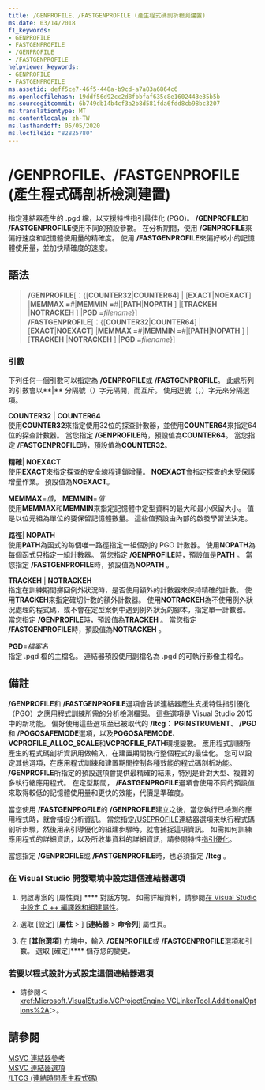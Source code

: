 ```yaml
---
title: /GENPROFILE、/FASTGENPROFILE (產生程式碼剖析檢測建置)
ms.date: 03/14/2018
f1_keywords:
- GENPROFILE
- FASTGENPROFILE
- /GENPROFILE
- /FASTGENPROFILE
helpviewer_keywords:
- GENPROFILE
- FASTGENPROFILE
ms.assetid: deff5ce7-46f5-448a-b9cd-a7a83a6864c6
ms.openlocfilehash: 19ddf56d92cc2d8fbbfaf635c8e1602443e35b5b
ms.sourcegitcommit: 6b749db14b4cf3a2b8d581fda6fdd8cb98bc3207
ms.translationtype: MT
ms.contentlocale: zh-TW
ms.lasthandoff: 05/05/2020
ms.locfileid: "82825780"
---
```

# <a name="genprofile-fastgenprofile-generate-profiling-instrumented-build"></a>/GENPROFILE、/FASTGENPROFILE (產生程式碼剖析檢測建置)

指定連結器產生的 .pgd 檔，以支援特性指引最佳化 (PGO)。 **/GENPROFILE**和 **/FASTGENPROFILE**使用不同的預設參數。 在分析期間，使用 **/GENPROFILE**來偏好速度和記憶體使用量的精確度。 使用 **/FASTGENPROFILE**來偏好較小的記憶體使用量，並加快精確度的速度。

## <a name="syntax"></a>語法

> **/GENPROFILE**[**：**{[**COUNTER32**|**COUNTER64**] | [**EXACT**|**NOEXACT**] |**MEMMAX =**_#_|**MEMMIN =**_#_|[**PATH**|**NOPATH** ] |[**TRACKEH** |**NOTRACKEH** ] |**PGD =**_filename_}] \
> **/FASTGENPROFILE**[**：**{[**COUNTER32**|**COUNTER64**] | [**EXACT**|**NOEXACT**] |**MEMMAX =**_#_|**MEMMIN =**_#_|[**PATH**|**NOPATH** ] |[**TRACKEH** |**NOTRACKEH** ] |**PGD =**_filename_}]

### <a name="arguments"></a>引數

下列任何一個引數可以指定為 **/GENPROFILE**或 **/FASTGENPROFILE**。 此處所列的引數會以**|** 分隔號（）字元隔開，而互斥。 使用逗號（**，**）字元來分隔選項。

**COUNTER32** &#124; **COUNTER64**<br/>
使用**COUNTER32**來指定使用32位的探查計數器，並使用**COUNTER64**來指定64位的探查計數器。 當您指定 **/GENPROFILE**時，預設值為**COUNTER64**。 當您指定 **/FASTGENPROFILE**時，預設值為**COUNTER32**。

**精確**&#124; **NOEXACT**<br/>
使用**EXACT**來指定探查的安全線程連鎖增量。 **NOEXACT**會指定探查的未受保護增量作業。 預設值為**NOEXACT**。

**MEMMAX**=*值*， **MEMMIN**=*值*<br/>
使用**MEMMAX**和**MEMMIN**來指定記憶體中定型資料的最大和最小保留大小。 值是以位元組為單位的要保留記憶體數量。 這些值預設由內部的啟發學習法決定。

**路徑**&#124; **NOPATH** <br/>
使用**PATH**為函式的每個唯一路徑指定一組個別的 PGO 計數器。 使用**NOPATH**為每個函式只指定一組計數器。 當您指定 **/GENPROFILE**時，預設值是**PATH** 。 當您指定 **/FASTGENPROFILE**時，預設值為**NOPATH** 。

**TRACKEH** &#124; **NOTRACKEH** <br/>
指定在訓練期間擲回例外狀況時，是否使用額外的計數器來保持精確的計數。 使用**TRACKEH**來指定確切計數的額外計數器。 使用**NOTRACKEH**為不使用例外狀況處理的程式碼，或不會在定型案例中遇到例外狀況的腳本，指定單一計數器。  當您指定 **/GENPROFILE**時，預設值為**TRACKEH** 。 當您指定 **/FASTGENPROFILE**時，預設值為**NOTRACKEH** 。

**PGD**=*檔案名*<br/>
指定 .pgd 檔的主檔名。 連結器預設使用副檔名為 .pgd 的可執行影像主檔名。

## <a name="remarks"></a>備註

**/GENPROFILE**和 **/FASTGENPROFILE**選項會告訴連結器產生支援特性指引優化（PGO）之應用程式訓練所需的分析檢測檔案。 這些選項是 Visual Studio 2015 中的新功能。 偏好使用這些選項至已被取代的 **/ltcg： PGINSTRUMENT**、 **/PGD**和 **/POGOSAFEMODE**選項，以及**POGOSAFEMODE**、 **VCPROFILE_ALLOC_SCALE**和**VCPROFILE_PATH**環境變數。 應用程式訓練所產生的程式碼剖析資訊用做輸入，在建置期間執行整個程式的最佳化。 您可以設定其他選項，在應用程式訓練和建置期間控制各種效能的程式碼剖析功能。 **/GENPROFILE**所指定的預設選項會提供最精確的結果，特別是針對大型、複雜的多執行緒應用程式。 在定型期間， **/FASTGENPROFILE**選項會使用不同的預設值來取得較低的記憶體使用量和更快的效能，代價是準確度。

當您使用 **/FASTGENPROFILE**的 **/GENPROFILE**建立之後，當您執行已檢測的應用程式時，就會捕捉分析資訊。 當您指定[/USEPROFILE](useprofile.md)連結器選項來執行程式碼剖析步驟，然後用來引導優化的組建步驟時，就會捕捉這項資訊。 如需如何訓練應用程式的詳細資訊，以及所收集資料的詳細資訊，請參閱特性[指引優化](../profile-guided-optimizations.md)。

當您指定 **/GENPROFILE**或 **/FASTGENPROFILE**時，也必須指定 **/ltcg** 。

### <a name="to-set-this-linker-option-in-the-visual-studio-development-environment"></a>在 Visual Studio 開發環境中設定這個連結器選項

1. 開啟專案的 [屬性頁] **** 對話方塊。 如需詳細資料，請參閱[在 Visual Studio 中設定 C ++ 編譯器和組建屬性](../working-with-project-properties.md)。

1. 選取 [設定] [**屬性** > ] [**連結器** > **命令列**] 屬性頁。

1. 在 [**其他選項**] 方塊中，輸入 **/GENPROFILE**或 **/FASTGENPROFILE**選項和引數。 選取 [確定]**** 儲存您的變更。

### <a name="to-set-this-linker-option-programmatically"></a>若要以程式設計方式設定這個連結器選項

- 請參閱＜<xref:Microsoft.VisualStudio.VCProjectEngine.VCLinkerTool.AdditionalOptions%2A>＞。

## <a name="see-also"></a>請參閱

[MSVC 連結器參考](linking.md)<br/>
[MSVC 連結器選項](linker-options.md)<br/>
[/LTCG (連結時間產生程式碼)](ltcg-link-time-code-generation.md)<br/>
